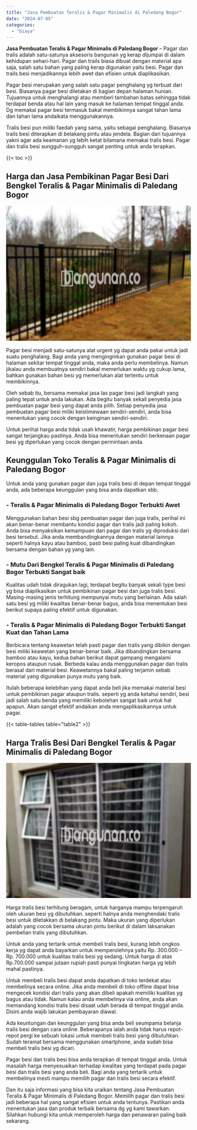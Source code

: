 ```yaml
---
title: "Jasa Pembuatan Teralis & Pagar Minimalis di Paledang Bogor"
date: "2024-07-05"
categories: 
  - "biaya"
---
```


**Jasa Pembuatan Teralis & Pagar Minimalis di Paledang Bogor** – Pagar dan tralis adalah satu-satunya aksesoris bangunan yg kerap dijumpai di dalam kehidupan sehari-hari. Pagar dan trails biasa dibuat dengan material apa saja, salah satu bahan yang paling kerap digunakan yaitu besi. Pagar dan trails besi menjadikannya lebih awet dan efisien untuk diaplikasikan.

Pagar besi merupakan yang salah satu pagar penghalang yg terbuat dari besi. Biasanya pagar besi diletakan di bagian depan halaman hunian. Tujuannya untuk menghalangi atau memberi tambahan batas sehingga tidak terdapat benda atau hal lain yang masuk ke halaman tempat tinggal anda. Dg memakai pagar besi termasuk bakal membikinnya sangat tahan lama dan tahan lama andaikata menggunakannya.

Tralis besi pun miliki faedah yang sama, yaitu sebagai penghalang. Biasanya trails besi diterapkan di belakang pintu atau jendela. Bagian dari tujuannya yakni agar ada keamanan yg lebih ketat bilamana memakai tralis besi. Pagar dan tralis besi sungguh-sungguh sangat penting untuk anda terapkan.

{{< toc >}}

## Harga dan Jasa Pembikinan Pagar Besi Dari Bengkel Teralis & Pagar Minimalis di Paledang Bogor

![Jasa Pembuatan Teralis & Pagar Minimalis di Paledang Bogor](/images/pagar-minimalis-murah-20.png)

Pagar besi menjadi satu-satunya alat urgent yg dapat anda pakai untuk jadi suatu penghalang. Bagi anda yang menginginkan gunakan pagar besi di halaman sekitar tempat tinggal anda, maka anda perlu membelinya. Namun jikalau anda membuatnya sendiri bakal memerlukan waktu yg cukup lama, bahkan gunakan bahan besi yg memerlukan alat tertentu untuk membikinnya.

Oleh sebab itu, bersama memakai jasa las pagar besi jadi langkah yang paling tepat untuk anda lakukan. Ada begitu banyak sekali penyedia jasa pembuatan pagar besi yang dapat anda pilih. Setiap penyedia jasa pembuatan pagar besi miliki keistimewaan sendiri-sendiri, anda bisa menentukan yang cocok dengan keinginan sendiri-sendiri.

Untuk perihal harga anda tidak usah khawatir, harga pembikinan pagar besi sangat terjangkau pastinya. Anda bisa menentukan sendiri berkenaan pagar besi yg diperlukan yang cocok dengan permintaan anda.

## Keunggulan Toko Teralis & Pagar Minimalis di Paledang Bogor

Untuk anda yang gunakan pagar dan juga tralis besi di depan tempat tinggal anda, ada beberapa keunggulan yang bisa anda dapatkan sbb.

### \- Teralis & Pagar Minimalis di Paledang Bogor Terbukti Awet

Menggunakan bahan besi sbg pembuatan pagar dan juga tralis, perihal ini akan benar-benar membantu kondisi pagar dan tralis jadi paling kokoh. Anda bisa menyaksikan kemampuan dari pagar dan tralis yg diproduksi dari besi tersebut. Jika anda membandingkannya dengan material lainnya seperti halnya kayu atau bamboo, pasti besi paling kuat dibandingkan bersama dengan bahan yg yang lain.

### \- Mutu Dari Bengkel Teralis & Pagar Minimalis di Paledang Bogor Terbukti Sangat baik

Kualitas udah tidak diragukan lagi, terdapat begitu banyak sekali type besi yg bisa diaplikasikan untuk pembikinan pagar besi dan juga tralis besi. Masing-masing jenis terhitung mempunyai mutu yang berlainan. Ada salah satu besi yg miliki kwalitas benar-benar bagus, anda bisa menentukan besi berikut supaya paling efektif untuk digunakan.

### \- Teralis & Pagar Minimalis di Paledang Bogor Terbukti Sangat Kuat dan Tahan Lama

Berbicara tentang keawetan telah pasti pagar dan tralis yang dibikin dengan besi miliki keawetan yang benar-benar baik. Jika dibandingkan bersama bamboo atau kayu, kedua bahan berikut dapat gampang mengalami keropos ataupun rusak. Berbeda kalau anda menggunakan pagar dan tralis berasal dari material besi. Keawetannya bakal paling terjamin sebab material yang digunakan punya mutu yang baik.

Itulah beberapa kelebihan yang dapat anda beli jika memakai material besi untuk pembikinan pagar ataupun tralis. seperti yg anda ketahui sendiri, besi jadi salah satu benda yang memiliki kebolehan sangat baik untuk hal apapun. Akan sangat efektif andaikan anda mengaplikasikannya untuk pagar.

{{< table-tables table="table2" >}}

## Harga Tralis Besi Dari Bengkel Teralis & Pagar Minimalis di Paledang Bogor

![Jasa Pembuatan Teralis & Pagar Minimalis di Paledang Bogor](/images/teralis-minimalis-murah-22.png)

Harga tralis besi terhitung beragam, untuk harganya mampu terpengaruh oleh ukuran besi yg dibutuhkan. seperti halnya anda menghendaki tralis besi untuk diletakkan di belakang pintu. Maka ukuran yang diperlukan adalah yang cocok bersama ukuran pintu berikut di dalam laksanakan pembelian tralis yang dibutuhkan.

Untuk anda yang tertarik untuk membeli tralis besi, kurang lebih ongkos kerja yg dapat anda bayarkan untuk memperolehnya yaitu Rp. 300.000 – Rp. 700.000 untuk kualitas tralis besi yg sedang. Untuk harga di atas Rp.700.000 sampai jutaan rupiah pasti punyai tingkatan harga yg lebih mahal pastinya.

Untuk membeli tralis besi dapat anda dapatkan di toko terdekat atau membelinya secara online. Jika anda membeli di toko offline dapat bisa mengecek kondisi dari tralis yang akan dibeli apakah memiliki kualitas yg bagus atau tidak. Namun kalau anda membelinya via online, anda akan memandang kondisi tralis besi disaat udah berada di tempat tinggal anda. Disini anda wajib lakukan pembayaran diawal.

Ada keuntungan dan keunggulan yang bisa anda beli seumpama belanja tralis besi dengan cara online. Beberapanya ialah anda tidak harus repot-repot pergi ke sebuah lokasi untuk membeli tralis besi yang dibutuhkan. Sudah teramat bersama menggunakan smartphone, anda sudah bisa membeli tralis besi yg dicari.

Pagar besi dan tralis besi bisa anda terapkan di tempat tinggal anda. Untuk masalah harga menyesuaikan terhadap kwalitas yang terdapat pada pagar besi dan tralis besi yang anda beli. Bagi anda yang tertarik untuk membelinya mesti mampu memilih pagar dan tralis besi secara efektif.

Dan itu saja informasi yang bisa kita uraikan tentang Jasa Pembuatan Teralis & Pagar Minimalis di Paledang Bogor. Memilih pagar dan tralis besi jadi beberapa hal yang sangat efisien untuk anda tentunya. Pastikan anda menentukan jasa dan produk terbaik bersama dg yg kami tawarkan. Silahkan hubungi kita untuk memperoleh harga dan penawaran paling baik sekarang.
